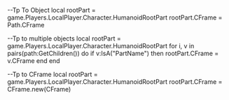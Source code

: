 --Tp To Object
local rootPart = game.Players.LocalPlayer.Character.HumanoidRootPart
rootPart.CFrame = Path.CFrame

--Tp to multiple objects
local rootPart = game.Players.LocalPlayer.Character.HumanoidRootPart
for i, v in pairs(path:GetChildren()) do
if v:IsA("PartName") then
rootPart.CFrame = v.CFrame
end
end

--Tp to CFrame
local rootPart = game.Players.LocalPlayer.Character.HumanoidRootPart
rootPart.CFrame = CFrame.new(CFrame)
